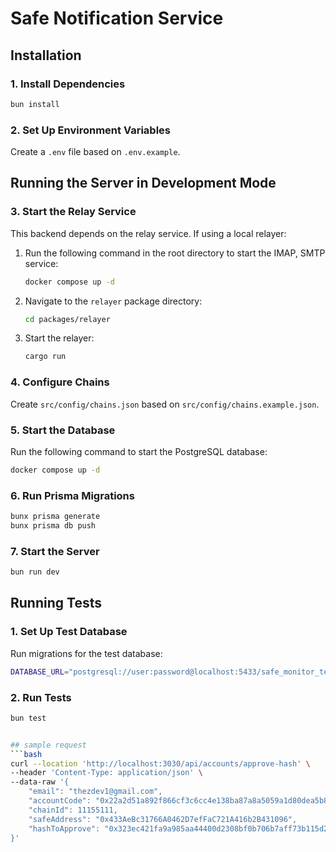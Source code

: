 # Safe Notification Service

## Installation

### 1. Install Dependencies
```bash
bun install
```

### 2. Set Up Environment Variables
Create a `.env` file based on `.env.example`.

## Running the Server in Development Mode

### 3. Start the Relay Service
This backend depends on the relay service. If using a local relayer:

1. Run the following command in the root directory to start the IMAP, SMTP service:
   ```bash
   docker compose up -d
   ```
2. Navigate to the `relayer` package directory:
   ```bash
   cd packages/relayer
   ```
3. Start the relayer:
   ```bash
   cargo run
   ```

### 4. Configure Chains
Create `src/config/chains.json` based on `src/config/chains.example.json`.

### 5. Start the Database
Run the following command to start the PostgreSQL database:
```bash
docker compose up -d
```

### 6. Run Prisma Migrations
```bash
bunx prisma generate
bunx prisma db push
```

### 7. Start the Server
```bash
bun run dev
```

## Running Tests

### 1. Set Up Test Database
Run migrations for the test database:
```bash
DATABASE_URL="postgresql://user:password@localhost:5433/safe_monitor_test" bunx prisma db push
```

### 2. Run Tests
```bash
bun test


## sample request
```bash
curl --location 'http://localhost:3030/api/accounts/approve-hash' \
--header 'Content-Type: application/json' \
--data-raw '{
    "email": "thezdev1@gmail.com",
    "accountCode": "0x22a2d51a892f866cf3c6cc4e138ba87a8a5059a1d80dea5b8ee8232034a105b7",
    "chainId": 11155111,
    "safeAddress": "0x433AeBc31766A0462D7efFaC721A416b2B431096",
    "hashToApprove": "0x323ec421fa9a985aa44400d2308bf0b706b7aff73b115d286dc887333a40a7e1"
}'
```